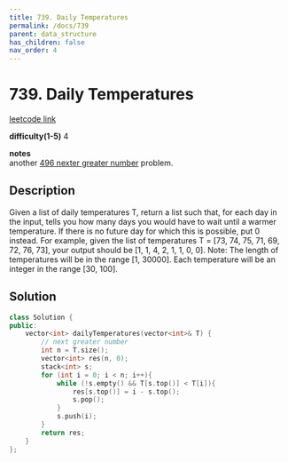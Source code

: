 ```yaml
---
title: 739. Daily Temperatures
permalink: /docs/739
parent: data_structure
has_children: false
nav_order: 4
---
```

# 739. Daily Temperatures
[leetcode link](https://leetcode.com/problems/daily-temperatures/)

**difficulty(1-5)** 
4

**notes**   
another [496 nexter greater number](/docs/496) problem.

## Description
Given a list of daily temperatures T, return a list such that, for each day in the input, tells you how many days you would have to wait until a warmer temperature. If there is no future day for which this is possible, put 0 instead.
For example, given the list of temperatures T = [73, 74, 75, 71, 69, 72, 76, 73], your output should be [1, 1, 4, 2, 1, 1, 0, 0].
Note: The length of temperatures will be in the range [1, 30000]. Each temperature will be an integer in the range [30, 100].

## Solution
```c++
class Solution {
public:
    vector<int> dailyTemperatures(vector<int>& T) {
        // next greater number
        int n = T.size();
        vector<int> res(n, 0);
        stack<int> s;
        for (int i = 0; i < n; i++){
            while (!s.empty() && T[s.top()] < T[i]){
                res[s.top()] = i - s.top();
                s.pop();
            }
            s.push(i);
        }
        return res;
    }
};
```

<!-- 
Default label
{: .label }

Blue label
{: .label .label-blue }

Stable
{: .label .label-green }

New release
{: .label .label-purple }

Coming soon
{: .label .label-yellow }

Deprecated
{: .label .label-red } -->
